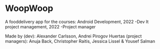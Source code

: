 # WoopWoop
A fooddelivery app for the courses:
                                   Android Development, 2022 -Dev
                                   It project management, 2022 -Project manager

Made by (dev): Alexander Carlsson, Andrei Pirogov Huertas
        (project managers): Anuja Back, Christopher Raitis, Jessica Lissel & Yousef Salman
        
